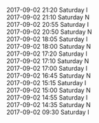 2017-09-02 21:20 Saturday  I  
2017-09-02 21:10 Saturday  N  
2017-09-02 20:55 Saturday  I  
2017-09-02 20:50 Saturday  N  
2017-09-02 18:05 Saturday  I  
2017-09-02 18:00 Saturday  N  
2017-09-02 17:20 Saturday  I  
2017-09-02 17:10 Saturday  N  
2017-09-02 17:00 Saturday  I  
2017-09-02 16:45 Saturday  N  
2017-09-02 15:15 Saturday  I  
2017-09-02 15:00 Saturday  N  
2017-09-02 14:55 Saturday  I  
2017-09-02 14:35 Saturday  N  
2017-09-02 09:30 Saturday  I  
